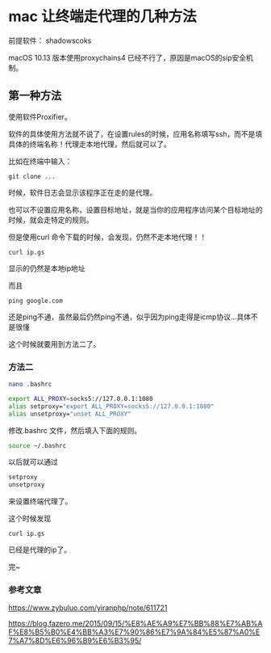 # mac 让终端走代理的几种方法

前提软件： shadowscoks



macOS 10.13 版本使用proxychains4 已经不行了，原因是macOS的sip安全机制。



## 第一种方法

使用软件Proxifier。



软件的具体使用方法就不说了，在设置rules的时候，应用名称填写ssh，而不是填具体的终端名称！代理走本地代理，然后就可以了。



比如在终端中输入：

```
git clone ...
```

时候，软件日志会显示该程序正在走的是代理。



也可以不设置应用名称，设置目标地址，就是当你的应用程序访问某个目标地址的时候，就会走特定的规则。



但是使用curl 命令下载的时候，会发现，仍然不走本地代理！！

```
curl ip.gs
```

显示的仍然是本地ip地址

而且

```
ping google.com 
```

 还是ping不通，虽然最后仍然ping不通，似乎因为ping走得是icmp协议...具体不是很懂

这个时候就要用到方法二了。



### 方法二

```bash
nano .bashrc

export ALL_PROXY=socks5://127.0.0.1:1080
alias setproxy="export ALL_PROXY=socks5://127.0.0.1:1080"
alias unsetproxy="unset ALL_PROXY"
```

修改.bashrc 文件，然后填入下面的规则。

```bash
source ~/.bashrc
```



以后就可以通过

```bash
setproxy
unsetproxy
```

来设置终端代理了。



这个时候发现

```
curl ip.gs
```

已经是代理的ip了。



完~



### 参考文章

https://www.zybuluo.com/yiranphp/note/611721

https://blog.fazero.me/2015/09/15/%E8%AE%A9%E7%BB%88%E7%AB%AF%E8%B5%B0%E4%BB%A3%E7%90%86%E7%9A%84%E5%87%A0%E7%A7%8D%E6%96%B9%E6%B3%95/
